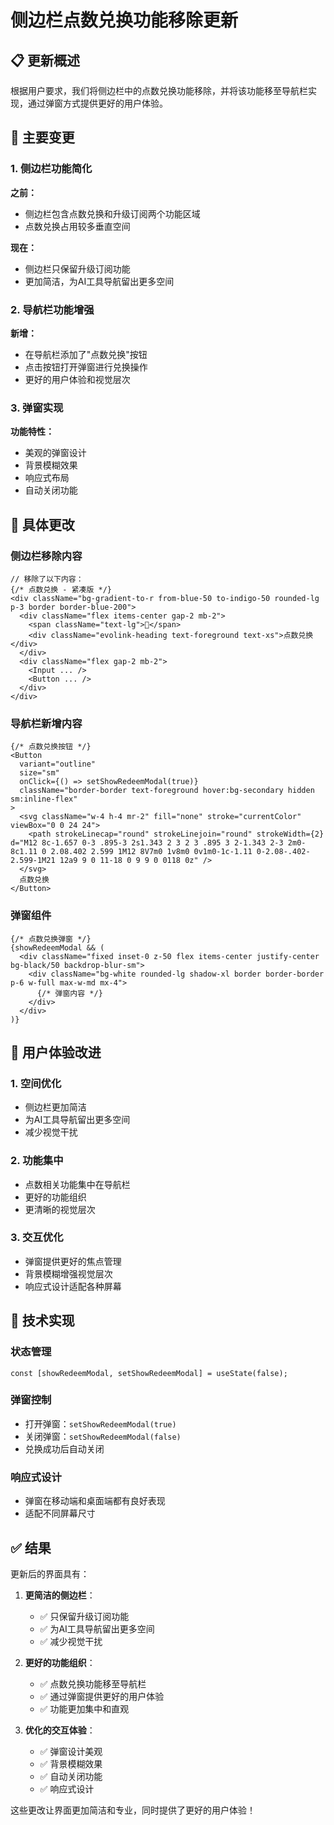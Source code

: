 # 侧边栏点数兑换功能移除更新

## 📋 更新概述

根据用户要求，我们将侧边栏中的点数兑换功能移除，并将该功能移至导航栏实现，通过弹窗方式提供更好的用户体验。

## 🔄 主要变更

### 1. 侧边栏功能简化

**之前：**
- 侧边栏包含点数兑换和升级订阅两个功能区域
- 点数兑换占用较多垂直空间

**现在：**
- 侧边栏只保留升级订阅功能
- 更加简洁，为AI工具导航留出更多空间

### 2. 导航栏功能增强

**新增：**
- 在导航栏添加了"点数兑换"按钮
- 点击按钮打开弹窗进行兑换操作
- 更好的用户体验和视觉层次

### 3. 弹窗实现

**功能特性：**
- 美观的弹窗设计
- 背景模糊效果
- 响应式布局
- 自动关闭功能

## 🎯 具体更改

### 侧边栏移除内容

```tsx
// 移除了以下内容：
{/* 点数兑换 - 紧凑版 */}
<div className="bg-gradient-to-r from-blue-50 to-indigo-50 rounded-lg p-3 border border-blue-200">
  <div className="flex items-center gap-2 mb-2">
    <span className="text-lg">🎁</span>
    <div className="evolink-heading text-foreground text-xs">点数兑换</div>
  </div>
  <div className="flex gap-2 mb-2">
    <Input ... />
    <Button ... />
  </div>
</div>
```

### 导航栏新增内容

```tsx
{/* 点数兑换按钮 */}
<Button
  variant="outline"
  size="sm"
  onClick={() => setShowRedeemModal(true)}
  className="border-border text-foreground hover:bg-secondary hidden sm:inline-flex"
>
  <svg className="w-4 h-4 mr-2" fill="none" stroke="currentColor" viewBox="0 0 24 24">
    <path strokeLinecap="round" strokeLinejoin="round" strokeWidth={2} d="M12 8c-1.657 0-3 .895-3 2s1.343 2 3 2 3 .895 3 2-1.343 2-3 2m0-8c1.11 0 2.08.402 2.599 1M12 8V7m0 1v8m0 0v1m0-1c-1.11 0-2.08-.402-2.599-1M21 12a9 9 0 11-18 0 9 9 0 0118 0z" />
  </svg>
  点数兑换
</Button>
```

### 弹窗组件

```tsx
{/* 点数兑换弹窗 */}
{showRedeemModal && (
  <div className="fixed inset-0 z-50 flex items-center justify-center bg-black/50 backdrop-blur-sm">
    <div className="bg-white rounded-lg shadow-xl border border-border p-6 w-full max-w-md mx-4">
      {/* 弹窗内容 */}
    </div>
  </div>
)}
```

## 🎨 用户体验改进

### 1. 空间优化
- 侧边栏更加简洁
- 为AI工具导航留出更多空间
- 减少视觉干扰

### 2. 功能集中
- 点数相关功能集中在导航栏
- 更好的功能组织
- 更清晰的视觉层次

### 3. 交互优化
- 弹窗提供更好的焦点管理
- 背景模糊增强视觉层次
- 响应式设计适配各种屏幕

## 🔧 技术实现

### 状态管理
```tsx
const [showRedeemModal, setShowRedeemModal] = useState(false);
```

### 弹窗控制
- 打开弹窗：`setShowRedeemModal(true)`
- 关闭弹窗：`setShowRedeemModal(false)`
- 兑换成功后自动关闭

### 响应式设计
- 弹窗在移动端和桌面端都有良好表现
- 适配不同屏幕尺寸

## ✅ 结果

更新后的界面具有：

1. **更简洁的侧边栏**：
   - ✅ 只保留升级订阅功能
   - ✅ 为AI工具导航留出更多空间
   - ✅ 减少视觉干扰

2. **更好的功能组织**：
   - ✅ 点数兑换功能移至导航栏
   - ✅ 通过弹窗提供更好的用户体验
   - ✅ 功能更加集中和直观

3. **优化的交互体验**：
   - ✅ 弹窗设计美观
   - ✅ 背景模糊效果
   - ✅ 自动关闭功能
   - ✅ 响应式设计

这些更改让界面更加简洁和专业，同时提供了更好的用户体验！







